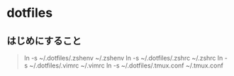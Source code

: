dotfiles
========

## はじめにすること

> ln -s ~/.dotfiles/.zshenv ~/.zshenv
> ln -s ~/.dotfiles/.zshrc ~/.zshrc
> ln -s ~/.dotfiles/.vimrc ~/.vimrc
> ln -s ~/.dotfiles/.tmux.conf ~/.tmux.conf

